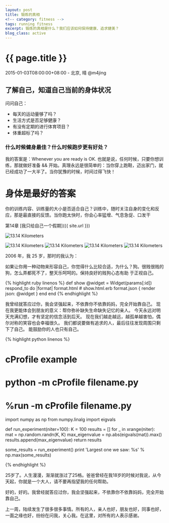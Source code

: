 ```yaml
---
layout: post
title: 锻炼的真相
<!-- category: fitness -->
tags: running fitness
excerpt: 锻炼的真相是什么？我们应该如何保持健康、追求健美？
blog_class: active
---
```


{{ page.title }}
================

<p class="meta">2015-01-03T08:00:00+08:00 - 北京, 晴 @m4jing</p>

## 了解自己，知道自己当前的身体状况
问问自己：
- 每天的运动量够了吗？
- 生活方式是否足够健康？
- 有没有定期的进行体育项目？
- 体重超标了吗？


### 什么时候健身最佳？什么时候跑步更有好处？
我的答案是：Whenever you are ready is OK. 也就是说，任何时候，只要你想训练，那就做好准备 && 开始。真理永远是很简单的：当你穿上跑鞋，迈出家门，就已经成功了一大半了。当你犹豫的时候，时间过得飞快！

# 身体是最好的答案
你的训练内容、训练量的大小是否适合自己？训练中，随时关注自身的变化和反应，那是最直接的反馈。当你跑太快时，你会心率猛增、气息急促、口发干

第14章 [我只给自己一个假期]({{ site.url }})

![13.14 Kilometers](/images/13-14-km.jpg)

<img src="/images/13-14-km.jpg" alt="13.14 Kilometers" />
<img src="/images/13-14-km.jpg" class="img-responsive" alt="13.14 Kilometers" />
<img src="/images/13-14-km.jpg" class="img-responsive img-thumbnail" alt="13.14 Kilometers" />
<img src="/images/13-14-km.jpg" class="img-responsive img-circle img-thumbnail" alt="13.14 Kilometers" />

2006 年，我 25 岁，那时的我认为：

如果让你用一种动物来形容自己，你觉得什么比较合适，为什么？狗。很贱很贱的狗，怎么弄都死不了，整天乐呵呵的。保持良好的贱狗心态有助 于正视自己。

{% highlight ruby linenos %}
def show
    @widget = Widget(params[:id])
    respond_to do |format|
        format.html # show.html.erb
        format.json { render json: @widget }
    end
end
{% endhighlight %}

我曾经就答应过你，我会坚强起来，不依靠你不依靠妈妈，完全开始靠自己。 现在我更能体会到朋友的意义：帮你弥补缺失生命缺失记忆的亲人。 今天永远对明天充满幻想，才有坚定的信念活到后天。 现在我们越走越远，越孤单越害怕，偶尔对称的笑容也会幸福很久。 我们都说要做有追求的人，最后往往发现周围只剩下了自己。 能鼓励你的人也只有自己。

{% highlight python linenos %}
# cProfile example
# python -m cProfile filename.py
# %run -m cProfile filename.py

import numpy as np
from numpy.linalg import eigvals

def run_experiment(niter=100):
    K = 100
    results = []
    for _ in xrange(niter):
        mat = np.random.randn(K, K)
        max_eigenvalue = np.abs(eigvals(mat)).max()
        results.append(max_eigenvalue)
    return results

some_results = run_experiment()
print 'Largest one we saw: %s' % np.max(some_results)

{% endhighlight %}

25岁了。人生漫漫，渐渐就涨过了25格。爸爸曾经在我18岁的时候对我说，从今天起，你就是一个大人，请不要再指望我的任何帮助。

好的，好的。我曾经就答应过你，我会坚强起来，不依靠你不依靠妈妈，完全开始靠自己。

上一周，陆续发生了很多很多事情。所有的人，亲人也好，朋友也好，同事也好，一面之缘也好，纷纷在问我，关心我。在这里，对所有的人表示感谢。